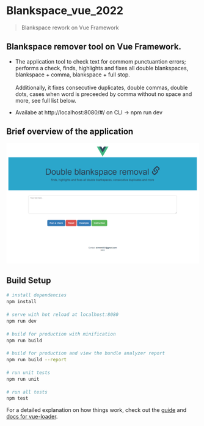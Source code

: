 # Blankspace_vue_2022

> Blankspace rework on Vue Framework

## Blankspace remover tool on Vue Framework.

- <p>
    The application tool to check text for commom punctuantion errors; performs a check, finds, highlights and fixes all double blankspaces, blankspace + comma, blankspace + full stop.
    </br></br>Additionally, it fixes consecutive duplicates, double commas, double dots, cases when word is preceeded by comma without no space and more, see full list below.
 </p>

- <p> Availabe at http://localhost:8080/#/  on CLI -> npm run dev </p>

## Brief overview of the application

![Screenshot](screenshots/1.png)




## Build Setup

``` bash
# install dependencies
npm install

# serve with hot reload at localhost:8080
npm run dev

# build for production with minification
npm run build

# build for production and view the bundle analyzer report
npm run build --report

# run unit tests
npm run unit

# run all tests
npm test
```

For a detailed explanation on how things work, check out the [guide](http://vuejs-templates.github.io/webpack/) and [docs for vue-loader](http://vuejs.github.io/vue-loader).
